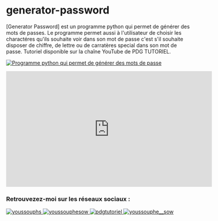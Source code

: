 # generator-password

[Generator Password] est un programme python qui permet de générer des mots de passes. Le programme permet aussi à l'utilisateur de choisir les charactéres qu'ils souhaite voir dans son mot de passe c'est s'il souhaite disposer de chiffre, de lettre ou de carratères special dans son mot de passe. Tutoriel disponible sur la chaîne YouTube de PDG TUTORIEL.



[![Programme python qui permet de générer des mots de passe](http://img.youtube.com/vi/U6XQXe35w1o?si=9oawqwRMrlXNxz3Y/0.jpg)](https://www.youtube.com/watch?v=U6XQXe35w1o?si=9oawqwRMrlXNxz3Y=768s "Programme python qui permet de généner des mots de passe !")

<iframe width="560" height="315" src="https://www.youtube.com/embed/U6XQXe35w1o?si=9oawqwRMrlXNxz3Y" title="YouTube video player" frameborder="0" allow="accelerometer; autoplay; clipboard-write; encrypted-media; gyroscope; picture-in-picture; web-share" allowfullscreen></iframe>


<p align="left">
  <h3 align="left">Retrouvezez-moi sur les réseaux sociaux :</h3>
  <a href="https://twitter.com/youssouphs" target="blank">
    <img src="https://img.shields.io/twitter/follow/youssouphs?logo=twitter&style=for-the-badge" alt="youssouphs" />
  </a>
  <a href="https://linkedin.com/youssouphesow" target="blank">
    <img src="https://img.shields.io/badge/LinkedIn-0077B5?style=for-the-badge&logo=linkedin&logoColor=white" alt="youssouphesow" />
  </a>
  <a href="https://youtube.com/pdgtutoriel" target="blank">
    <img src="https://img.shields.io/badge/Youtube-E4405F?style=for-the-badge&logo=youtube&logoColor=white" alt="pdgtutoriel" />
  </a>
  <a href="https://instagram.com/youssouphe__sow" target="blank">
    <img src="https://img.shields.io/badge/Instagram-E4405F?style=for-the-badge&logo=instagram&logoColor=white" alt="youssouphe__sow" />
  </a>
</p>
